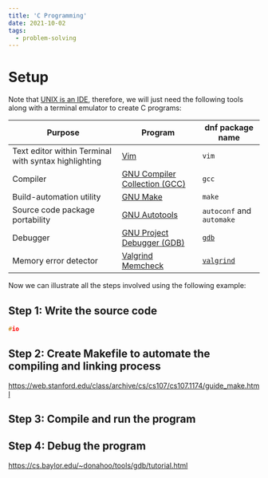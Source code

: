 ```yaml
---
title: 'C Programming'
date: 2021-10-02
tags:
  - problem-solving
---
```


# Setup

Note that [UNIX is an IDE](https://daveparillo.github.io/intermediate-cpp/back-matter/app-a/toctree.html), therefore, we will just need the following tools along with a terminal emulator to create C programs:

| Purpose | Program | dnf package name | 
|---------| ------- | ------------ |
| Text editor within Terminal with syntax highlighting| [Vim](https://fedoraproject.org/wiki/Vim) | `vim` | 
| Compiler | [GNU Compiler Collection (GCC)](https://developer.fedoraproject.org/tech/languages/c/c_installation.html) | `gcc`|
| Build-automation utility | [GNU Make](https://www.gnu.org/software/make/) | `make` | `make` |
| Source code package portability | [GNU Autotools](https://developer.fedoraproject.org/tech/languages/c/autotools.html) | `autoconf` and `automake`|
| Debugger | [GNU Project Debugger (GDB)](https://www.gnu.org/software/gdb/) | [`gdb`](https://src.fedoraproject.org/rpms/gdb) |
| Memory error detector | [Valgrind Memcheck](https://valgrind.org/docs/manual/quick-start.html) | [`valgrind`](https://src.fedoraproject.org/rpms/valgrind)

Now we can illustrate all the steps involved using the following example:

## Step 1: Write the source code

````c
#io
````
## Step 2: Create Makefile to automate the compiling and linking process

https://web.stanford.edu/class/archive/cs/cs107/cs107.1174/guide_make.html

## Step 3: Compile and run the program

## Step 4: Debug the program

https://cs.baylor.edu/~donahoo/tools/gdb/tutorial.html
